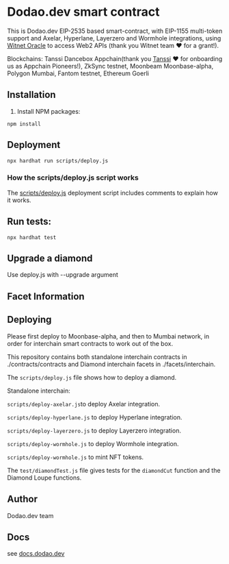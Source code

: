# Dodao.dev smart contract

This is Dodao.dev EIP-2535 based smart-contract, with EIP-1155 multi-token support and Axelar, Hyperlane, Layerzero and Wormhole integrations, using [Witnet Oracle](https://witnet.io) to access Web2 APIs (thank you Witnet team ❤️ for a grant!).

Blockchains: Tanssi Dancebox Appchain(thank you [Tanssi](https://www.tanssi.network/) ❤️ for onboarding us as Appchain Pioneers!), ZkSync testnet, Moonbeam Moonbase-alpha, Polygon Mumbai, Fantom testnet, Ethereum Goerli


## Installation

1. Install NPM packages:
```console
npm install
```

## Deployment

```console
npx hardhat run scripts/deploy.js
```

### How the scripts/deploy.js script works

The [scripts/deploy.js](scripts/deploy.js) deployment script includes comments to explain how it works.

## Run tests:
```console
npx hardhat test
```

## Upgrade a  diamond

Use deploy.js with --upgrade argument

## Facet Information

## Deploying

Please first deploy to Moonbase-alpha, and then to Mumbai network, in order for interchain smart contracts to work out of the box.

This repository contains both standalone interchain contracts in ./contracts/contracts and Diamond interchain facets in ./facets/interchain.

The `scripts/deploy.js` file shows how to deploy a diamond.

Standalone interchain:

`scripts/deploy-axelar.js`to deploy Axelar integration.

`scripts/deploy-hyperlane.js` to deploy Hyperlane integration.

`scripts/deploy-layerzero.js` to deploy Layerzero integration.

`scripts/deploy-wormhole.js` to deploy Wormhole integration.

`scripts/deploy-wormhole.js` to mint NFT tokens.

The `test/diamondTest.js` file gives tests for the `diamondCut` function and the Diamond Loupe functions.


## Author

Dodao.dev team

## Docs

see [docs.dodao.dev](https://docs.dodao.dev)
